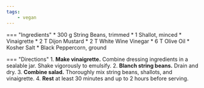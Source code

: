```yaml
---
tags:
    - vegan
---
```

=== "Ingredients"
    * 300 g String Beans, trimmed
    * 1 Shallot, minced
    * Vinaigrette
        * 2 T Dijon Mustard
        * 2 T White Wine Vinegar
        * 6 T Olive Oil
        * Kosher Salt
        * Black Peppercorn, ground

=== "Directions"
    1. **Make vinaigrette.** Combine dressing ingredients in a sealable jar. Shake vigorously to emulsify.
    2. **Blanch string beans.** Drain and dry.
    3. **Combine salad.** Thoroughly mix string beans, shallots, and vinaigrette.
    4. **Rest** at least 30 minutes and up to 2 hours before serving.

[^1]:
    Woods, Matthew. ["Bean Salad - You Never Knew How Good It Could Be."](https://www.youtube.com/watch?v=w5I9T8CC70I) _YouTube: Uncle Matt's Cookery Lessons._ 13 Aug 2022.
